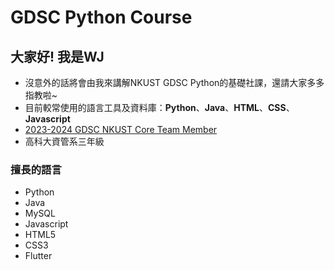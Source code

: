 # GDSC Python Course
## 大家好! 我是WJ
- 沒意外的話將會由我來講解NKUST GDSC Python的基礎社課，還請大家多多指教啦~
- 目前較常使用的語言工具及資料庫：**Python**、**Java**、**HTML**、**CSS**、**Javascript**
- [2023-2024 GDSC NKUST Core Team Member](https://gdsc.community.dev/national-kaohsiung-university-of-science-and-technology/)
- 高科大資管系三年級
### 擅長的語言
- Python 
- Java 
- MySQL 
- Javascript 
- HTML5 
- CSS3 
- Flutter
